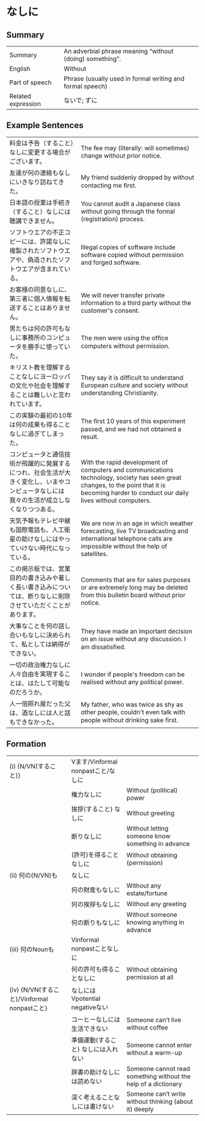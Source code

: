 # なしに

## Summary

<table><tr>   <td>Summary</td>   <td>An adverbial phrase meaning “without (doing) something”.</td></tr><tr>   <td>English</td>   <td>Without</td></tr><tr>   <td>Part of speech</td>   <td>Phrase (usually used in formal writing and formal speech)</td></tr><tr>   <td>Related expression</td>   <td>ないで; ずに</td></tr></table>

## Example Sentences

<table><tr>   <td>料金は予告（すること）なしに変更する場合がございます。</td>   <td>The fee may (literally: will sometimes) change without prior notice.</td></tr><tr>   <td>友達が何の連絡もなしにいきなり訪ねてきた。</td>   <td>My friend suddenly dropped by without contacting me ﬁrst.</td></tr><tr>   <td>日本語の授業は手続き（すること）なしには聴講できません。</td>   <td>You cannot audit a Japanese class without going through the formal (registration) process.</td></tr><tr>   <td>ソフトウエアの不正コピーには、許諾なしに複製されたソフトウエアや、偽造されたソフトウエアが含まれている。</td>   <td>Illegal copies of software include software copied without permission and forged software.</td></tr><tr>   <td>お客様の同意なしに、第三者に個人情報を転送することはありません。</td>   <td>We will never transfer private information to a third party without the customer's consent.</td></tr><tr>   <td>男たちは何の許可もなしに事務所のコンピュータを勝手に使っていた。</td>   <td>The men were using the ofﬁce computers without permission.</td></tr><tr>   <td>キリスト教を理解することなしにヨーロッパの文化や社会を理解することは難しいと言われています。</td>   <td>They say it is difficult to understand European culture and society without understanding Christianity.</td></tr><tr>   <td>この実験の最初の10年は何の成果も得ることなしに過ぎてしまった。</td>   <td>The ﬁrst 10 years of this experiment passed, and we had not obtained a result.</td></tr><tr>   <td>コンピュータと通信技術が飛躍的に発展するにつれ、社会生活が大きく変化し、いまやコンピュータなしには我々の生活が成立しなくなりつつある。</td>   <td>With the rapid development of computers and communications technology, society has seen great changes, to the point that it is becoming harder to conduct our daily lives without computers.</td></tr><tr>   <td>天気予報もテレビ中継も国際電話も、人工衛星の助けなしにはやっていけない時代になっている。</td>   <td>We are now in an age in which weather forecasting, live TV broadcasting and international telephone calls are impossible without the help of satellites.</td></tr><tr>   <td>この掲示板では、営業目的の書き込みや著しく長い書き込みについては、断りなしに削除させていただくことがあります。</td>   <td>Comments that are for sales purposes or are extremely long may be deleted from this bulletin board without prior notice.</td></tr><tr>   <td>大事なことを何の話し合いもなしに決められて、私としては納得ができない。</td>   <td>They have made an important decision on an issue without any discussion. I am dissatisﬁed.</td></tr><tr>   <td>一切の政治権力なしに人々自由を実現することは、はたして可能なのだろうか。</td>   <td>I wonder if people's freedom can be realised without any political power.</td></tr><tr>   <td>人一倍照れ屋だった父は、酒なしには人と話もできなかった。</td>   <td>My father, who was twice as shy as other people, couldn't even talk with people without drinking sake ﬁrst.</td></tr></table>

## Formation

<table class="table"><tbody><tr class="tr head"><td class="td"><span class="numbers">(i)</span> <span class="bold">{N/VN(すること)}</span></td><td class="td"><span>Vます/Vinformal nonpastこと/</span><span class="concept">なしに</span></td><td class="td"></td></tr><tr class="tr"><td class="td"></td><td class="td"><span>権力</span><span class="concept">なしに</span></td><td class="td"><span>Without (political) power</span></td></tr><tr class="tr"><td class="td"></td><td class="td"><span>挨拶(すること)</span> <span class="concept">なしに</span></td><td class="td"><span>Without greeting</span></td></tr><tr class="tr"><td class="td"></td><td class="td"><span>断り</span><span class="concept">なしに</span></td><td class="td"><span>Without letting someone know something in advance</span></td></tr><tr class="tr"><td class="td"></td><td class="td"><span>(許可)を得ること</span><span class="concept">なしに</span></td><td class="td"><span>Without obtaining (permission)</span> </td></tr><tr class="tr head"><td class="td"><span class="numbers">(ii)</span> <span class="bold">何の{N/VN}も</span></td><td class="td"><span class="concept">なしに</span></td><td class="td"></td></tr><tr class="tr"><td class="td"></td><td class="td"><span>何の財産も</span><span class="concept">なしに</span></td><td class="td"><span>Without any estate/fortune</span></td></tr><tr class="tr"><td class="td"></td><td class="td"><span>何の挨拶も</span><span class="concept">なしに</span></td><td class="td"><span>Without any greeting</span></td></tr><tr class="tr"><td class="td"></td><td class="td"><span>何の断りも</span><span class="concept">なしに</span></td><td class="td"><span>Without someone knowing anything in advance</span></td></tr><tr class="tr head"><td class="td"><span class="numbers">(iii)</span> <span class="bold">何のNounも</span></td><td class="td"><span>Vinformal nonpastこと</span><span class="concept">なしに</span></td><td class="td"></td></tr><tr class="tr"><td class="td"></td><td class="td"><span>何の許可も得ること</span><span class="concept">なしに</span></td><td class="td"><span>Without obtaining permission at all</span></td></tr><tr class="tr head"><td class="td"><span class="numbers">(iv)</span> <span class="bold">{N/VN(すること)/Vinformal nonpastこと}</span></td><td class="td"><span class="concept">なしに</span><span>はVpotential negativeない</span></td><td class="td"></td></tr><tr class="tr"><td class="td"></td><td class="td"><span>コーヒー</span><span class="concept">なしに</span><span>は生活できない</span></td><td class="td"><span>Someone can’t live without coffee</span></td></tr><tr class="tr"><td class="td"></td><td class="td"><span>準備運動(すること)</span> <span class="concept">なしに</span><span>は入れない</span></td><td class="td"><span>Someone cannot enter without a warm-up</span></td></tr><tr class="tr"><td class="td"></td><td class="td"><span>辞書の助け</span><span class="concept">なしに</span><span>は読めない</span></td><td class="td"><span>Someone cannot read something without the help of a dictionary</span></td></tr><tr class="tr"><td class="td"></td><td class="td"><span>深く考えること</span><span class="concept">なしに</span><span>は書けない</span></td><td class="td"><span>Someone can’t write without thinking (about it) deeply</span></td></tr></tbody></table>

